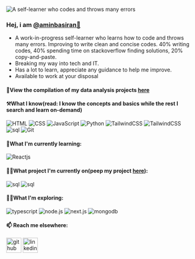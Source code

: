 ![A self-learner who codes and throws many errors](https://pbs.twimg.com/profile_banners/923529004052652032/1659092924/1500x500)

### Hej, i am <a href="https://github.com/aminbasiran">@aminbasiran👋</a>
* A work-in-progress self-learner who learns how to code and throws many errors. Improving to write clean and concise codes. 40% writing codes, 40% spending time on stackoverflow finding solutions, 20% copy-and-paste. 
* Breaking my way into tech and IT. 
* Has a lot to learn, appreciate any guidance to help me improve.
* Available to work at your disposal

#### :bow_and_arrow:View the compilation of my data analysis projects [here](https://github.com/aminbasiran/Data-analysis)

#### ⚒️What I know(read: I know the concepts and basics while the rest I search and learn on-demand)
<div display="flex">
  <img src="https://img.shields.io/badge/HTML-orange?style=for-the-badge&logo=html5&logoColor=%2361DAFB" alt="HTML"/>
  <img src="https://img.shields.io/badge/CSS3-blue?style=for-the-badge&logo=css3&logoColor=white" alt="CSS"/>
  <img src="https://img.shields.io/badge/Javascript-yellow?style=for-the-badge&logo=javascript&logoColor=white" alt="JavaScript"/>
  <img src="https://img.shields.io/badge/Python-blueviolet.svg?style=for-the-badge&logo=python&logoColor=white" alt="Python"/>
  <img src="https://img.shields.io/badge/TailwindCSS-blue?style=for-the-badge&logo=tailwindcss&logoColor=white" alt="TailwindCSS"/>
  <img src="https://img.shields.io/badge/SASS-white?style=for-the-badge&logo=SASS&logoColor=pink" alt="TailwindCSS"/>
  <img src="https://img.shields.io/badge/sql-orange?style=for-the-badge&logo=sql&logoColor=white" alt="sql"/>
  <img src="https://img.shields.io/badge/Git-black?style=for-the-badge&logo=Git&logoColor=white" alt="Git"/>
</div>

#### 🤺What I'm currently learning: 
<img src="https://img.shields.io/badge/React-blue?style=for-the-badge&logo=React&logoColor=%2361DAFB" alt="Reactjs"/>

#### 👨‍💻What project I'm currently on(peep my project [here](https://github.com/aminbasiran/Data-analysis)):
<div display="flex">
  <img src="https://img.shields.io/badge/sql-orange?style=for-the-badge&logo=sql&logoColor=white" alt="sql"/>
  <img src="https://img.shields.io/badge/tableau-white?style=for-the-badge&logo=tableau&logoColor=blue" alt="sql"/>
<div/>

#### 👨‍💻What I'm exploring: <br>
<div display="flex">
  <img src="https://img.shields.io/badge/typescript-blue?style=for-the-badge&logo=typescript&logoColor=%2361DAFB" alt="typescript"/>
  <img src="https://img.shields.io/badge/node.js-green?style=for-the-badge&logo=node.js&logoColor=white" alt="node.js"/>
  <img src="https://img.shields.io/badge/next.js-black?style=for-the-badge&logo=next.js&logoColor=white" alt="next.js"/>
  <img src="https://img.shields.io/badge/mongodb-white?style=for-the-badge&logo=mongodb&logoColor=green" alt="mongodb"/>
</div>
 
 #### 📫 Reach me elsewhere:

[<img src='https://cdn.jsdelivr.net/npm/simple-icons@3.0.1/icons/github.svg' alt='github' height='40'>](https://github.com/aminbasiran)  [<img src='https://cdn.jsdelivr.net/npm/simple-icons@3.0.1/icons/linkedin.svg' alt='linkedin' height='40'>](https://linkedin.com/in/muhammadamin6151/)

